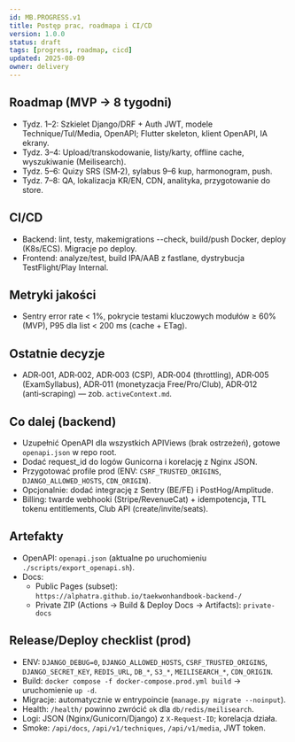 ```yaml
---
id: MB.PROGRESS.v1
title: Postęp prac, roadmapa i CI/CD
version: 1.0.0
status: draft
tags: [progress, roadmap, cicd]
updated: 2025-08-09
owner: delivery
---
```


## Roadmap (MVP → 8 tygodni)
- Tydz. 1–2: Szkielet Django/DRF + Auth JWT, modele Technique/Tul/Media, OpenAPI; Flutter skeleton, klient OpenAPI, IA ekrany.
- Tydz. 3–4: Upload/transkodowanie, listy/karty, offline cache, wyszukiwanie (Meilisearch).
- Tydz. 5–6: Quizy SRS (SM‑2), sylabus 9–6 kup, harmonogram, push.
- Tydz. 7–8: QA, lokalizacja KR/EN, CDN, analityka, przygotowanie do store.

## CI/CD
- Backend: lint, testy, makemigrations --check, build/push Docker, deploy (K8s/ECS). Migracje po deploy.
- Frontend: analyze/test, build IPA/AAB z fastlane, dystrybucja TestFlight/Play Internal.

## Metryki jakości
- Sentry error rate < 1%, pokrycie testami kluczowych modułów ≥ 60% (MVP), P95 dla list < 200 ms (cache + ETag).

## Ostatnie decyzje
- ADR‑001, ADR‑002, ADR‑003 (CSP), ADR‑004 (throttling), ADR‑005 (ExamSyllabus), ADR‑011 (monetyzacja Free/Pro/Club), ADR‑012 (anti‑scraping) — zob. `activeContext.md`.

## Co dalej (backend)
- Uzupełnić OpenAPI dla wszystkich APIViews (brak ostrzeżeń), gotowe `openapi.json` w repo root.
- Dodać request_id do logów Gunicorna i korelację z Nginx JSON.
- Przygotować profile prod (ENV: `CSRF_TRUSTED_ORIGINS`, `DJANGO_ALLOWED_HOSTS`, `CDN_ORIGIN`).
- Opcjonalnie: dodać integrację z Sentry (BE/FE) i PostHog/Amplitude.
- Billing: twarde webhooki (Stripe/RevenueCat) + idempotencja, TTL tokenu entitlements, Club API (create/invite/seats).

## Artefakty
- OpenAPI: `openapi.json` (aktualne po uruchomieniu `./scripts/export_openapi.sh`).
- Docs:
  - Public Pages (subset): `https://alphatra.github.io/taekwonhandbook-backend-/`
  - Private ZIP (Actions → Build & Deploy Docs → Artifacts): `private-docs`

## Release/Deploy checklist (prod)
- ENV: `DJANGO_DEBUG=0`, `DJANGO_ALLOWED_HOSTS`, `CSRF_TRUSTED_ORIGINS`, `DJANGO_SECRET_KEY`, `REDIS_URL`, `DB_*`, `S3_*`, `MEILISEARCH_*`, `CDN_ORIGIN`.
- Build: `docker compose -f docker-compose.prod.yml build` → uruchomienie `up -d`.
- Migracje: automatycznie w entrypoincie (`manage.py migrate --noinput`).
- Health: `/health/` powinno zwrócić `ok` dla `db/redis/meilisearch`.
- Logi: JSON (Nginx/Gunicorn/Django) z `X-Request-ID`; korelacja działa.
- Smoke: `/api/docs`, `/api/v1/techniques`, `/api/v1/media`, JWT token.

